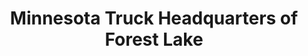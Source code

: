 ---
title: "Minnesota Truck Headquarters of Forest Lake"
url: /forest-lake/minnesota-truck-headquarters-of-forest-lake-19th-street-southwest/
shop: Autohaus
---